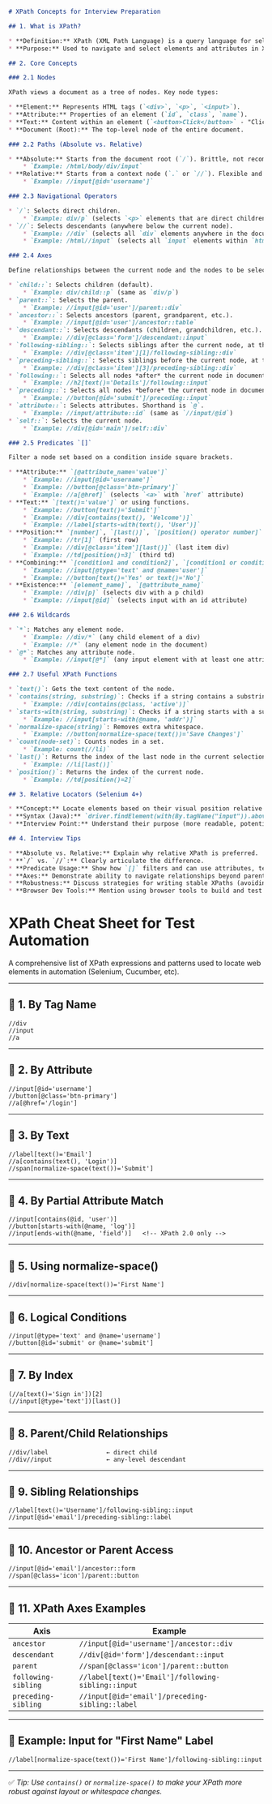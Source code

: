 ```markdown
# XPath Concepts for Interview Preparation

## 1. What is XPath?

* **Definition:** XPath (XML Path Language) is a query language for selecting nodes from an XML document.
* **Purpose:** Used to navigate and select elements and attributes in XML (and often HTML) documents for tasks like web scraping or test automation (e.g., with Selenium).

## 2. Core Concepts

### 2.1 Nodes

XPath views a document as a tree of nodes. Key node types:

* **Element:** Represents HTML tags (`<div>`, `<p>`, `<input>`).
* **Attribute:** Properties of an element (`id`, `class`, `name`).
* **Text:** Content within an element (`<button>Click</button>` - "Click" is a text node).
* **Document (Root):** The top-level node of the entire document.

### 2.2 Paths (Absolute vs. Relative)

* **Absolute:** Starts from the document root (`/`). Brittle, not recommended for automation.
    * `Example: /html/body/div/input`
* **Relative:** Starts from a context node (`.` or `//`). Flexible and preferred for automation.
    * `Example: //input[@id='username']`

### 2.3 Navigational Operators

* `/`: Selects direct children.
    * `Example: div/p` (selects `<p>` elements that are direct children of `div`)
* `//`: Selects descendants (anywhere below the current node).
    * `Example: //div` (selects all `div` elements anywhere in the document)
    * `Example: /html//input` (selects all `input` elements within `html`)

### 2.4 Axes

Define relationships between the current node and the nodes to be selected.

* `child::`: Selects children (default).
    * `Example: div/child::p` (same as `div/p`)
* `parent::`: Selects the parent.
    * `Example: //input[@id='user']/parent::div`
* `ancestor::`: Selects ancestors (parent, grandparent, etc.).
    * `Example: //input[@id='user']/ancestor::table`
* `descendant::`: Selects descendants (children, grandchildren, etc.). Shorthand is `//`.
    * `Example: //div[@class='form']/descendant::input`
* `following-sibling::`: Selects siblings after the current node, at the same level.
    * `Example: //div[@class='item'][1]/following-sibling::div`
* `preceding-sibling::`: Selects siblings before the current node, at the same level.
    * `Example: //div[@class='item'][3]/preceding-sibling::div`
* `following::`: Selects all nodes *after* the current node in document order.
    * `Example: //h2[text()='Details']/following::input`
* `preceding::`: Selects all nodes *before* the current node in document order.
    * `Example: //button[@id='submit']/preceding::input`
* `attribute::`: Selects attributes. Shorthand is `@`.
    * `Example: //input/attribute::id` (same as `//input/@id`)
* `self::`: Selects the current node.
    * `Example: //div[@id='main']/self::div`

### 2.5 Predicates `[]`

Filter a node set based on a condition inside square brackets.

* **Attribute:** `[@attribute_name='value']`
    * `Example: //input[@id='username']`
    * `Example: //button[@class='btn-primary']`
    * `Example: //a[@href]` (selects `<a>` with `href` attribute)
* **Text:** `[text()='value']` or using functions.
    * `Example: //button[text()='Submit']`
    * `Example: //div[contains(text(), 'Welcome')]`
    * `Example: //label[starts-with(text(), 'User')]`
* **Position:** `[number]`, `[last()]`, `[position() operator number]`
    * `Example: //tr[1]` (first row)
    * `Example: //div[@class='item'][last()]` (last item div)
    * `Example: //td[position()=3]` (third td)
* **Combining:** `[condition1 and condition2]`, `[condition1 or condition2]`
    * `Example: //input[@type='text' and @name='user']`
    * `Example: //button[text()='Yes' or text()='No']`
* **Existence:** `[element_name]`, `[@attribute_name]`
    * `Example: //div[p]` (selects div with a p child)
    * `Example: //input[@id]` (selects input with an id attribute)

### 2.6 Wildcards

* `*`: Matches any element node.
    * `Example: //div/*` (any child element of a div)
    * `Example: //*` (any element node in the document)
* `@*`: Matches any attribute node.
    * `Example: //input[@*]` (any input element with at least one attribute)

### 2.7 Useful XPath Functions

* `text()`: Gets the text content of the node.
* `contains(string, substring)`: Checks if a string contains a substring.
    * `Example: //div[contains(@class, 'active')]`
* `starts-with(string, substring)`: Checks if a string starts with a substring.
    * `Example: //input[starts-with(@name, 'addr')]`
* `normalize-space(string)`: Removes extra whitespace.
    * `Example: //button[normalize-space(text())='Save Changes']`
* `count(node-set)`: Counts nodes in a set.
    * `Example: count(//li)`
* `last()`: Returns the index of the last node in the current selection.
    * `Example: //li[last()]`
* `position()`: Returns the index of the current node.
    * `Example: //td[position()=2]`

## 3. Relative Locators (Selenium 4+)

* **Concept:** Locate elements based on their visual position relative to another element (`above`, `below`, `toLeftOf`, `toRightOf`, `near`).
* **Syntax (Java):** `driver.findElement(with(By.tagName("input")).above(knownElement));`
* **Interview Point:** Understand their purpose (more readable, potentially more robust to structural changes) and when to use them.

## 4. Interview Tips

* **Absolute vs. Relative:** Explain why relative XPath is preferred.
* **`/` vs. `//`:** Clearly articulate the difference.
* **Predicate Usage:** Show how `[]` filters and can use attributes, text, position, etc.
* **Axes:** Demonstrate ability to navigate relationships beyond parent/child.
* **Robustness:** Discuss strategies for writing stable XPaths (avoiding auto-generated paths, using multiple attributes, navigating relative to stable elements).
* **Browser Dev Tools:** Mention using browser tools to build and test XPaths (`$x("your xpath")` in console).
```



# XPath Cheat Sheet for Test Automation

A comprehensive list of XPath expressions and patterns used to locate web elements in automation (Selenium, Cucumber, etc).

---

## 🔹 1. By Tag Name
```xpath
//div
//input
//a
```

---

## 🔹 2. By Attribute
```xpath
//input[@id='username']
//button[@class='btn-primary']
//a[@href='/login']
```

---

## 🔹 3. By Text
```xpath
//label[text()='Email']
//a[contains(text(), 'Login')]
//span[normalize-space(text())='Submit']
```

---

## 🔹 4. By Partial Attribute Match
```xpath
//input[contains(@id, 'user')]
//button[starts-with(@name, 'log')]
//input[ends-with(@name, 'field')]   <!-- XPath 2.0 only -->
```

---

## 🔹 5. Using normalize-space()
```xpath
//div[normalize-space(text())='First Name']
```

---

## 🔹 6. Logical Conditions
```xpath
//input[@type='text' and @name='username']
//button[@id='submit' or @name='submit']
```

---

## 🔹 7. By Index
```xpath
(//a[text()='Sign in'])[2]
(//input[@type='text'])[last()]
```

---

## 🔹 8. Parent/Child Relationships
```xpath
//div/label                ← direct child
//div//input               ← any-level descendant
```

---

## 🔹 9. Sibling Relationships
```xpath
//label[text()='Username']/following-sibling::input
//input[@id='email']/preceding-sibling::label
```

---

## 🔹 10. Ancestor or Parent Access
```xpath
//input[@id='email']/ancestor::form
//span[@class='icon']/parent::button
```

---

## 🔹 11. XPath Axes Examples

| Axis              | Example |
|-------------------|---------|
| `ancestor`        | `//input[@id='username']/ancestor::div` |
| `descendant`      | `//div[@id='form']/descendant::input` |
| `parent`          | `//span[@class='icon']/parent::button` |
| `following-sibling` | `//label[text()='Email']/following-sibling::input` |
| `preceding-sibling` | `//input[@id='email']/preceding-sibling::label` |

---

## 🔹 Example: Input for "First Name" Label
```xpath
//label[normalize-space(text())='First Name']/following-sibling::input
```

---

✅ *Tip: Use `contains()` or `normalize-space()` to make your XPath more robust against layout or whitespace changes.*

